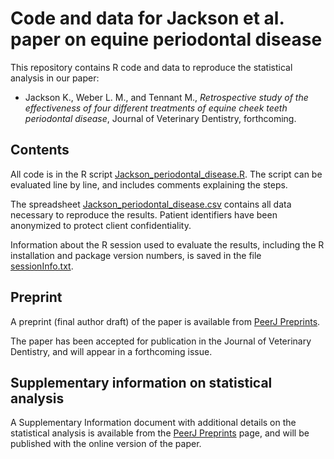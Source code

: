 Code and data for Jackson et al. paper on equine periodontal disease
====================================================================

This repository contains R code and data to reproduce the statistical analysis in our paper:

- Jackson K., Weber L. M., and Tennant M., *Retrospective study of the effectiveness of four different treatments of equine cheek teeth periodontal disease*, Journal of Veterinary Dentistry, forthcoming.


## Contents

All code is in the R script [Jackson_periodontal_disease.R](Jackson_periodontal_disease.R). The script can be evaluated line by line, and includes comments explaining the steps.

The spreadsheet [Jackson_periodontal_disease.csv](Jackson_periodontal_disease.csv) contains all data necessary to reproduce the results. Patient identifiers have been anonymized to protect client confidentiality.

Information about the R session used to evaluate the results, including the R installation and package version numbers, is saved in the file [sessionInfo.txt](sessionInfo.txt).


## Preprint

A preprint (final author draft) of the paper is available from [PeerJ Preprints](https://peerj.com/preprints/703/).

The paper has been accepted for publication in the Journal of Veterinary Dentistry, and will appear in a forthcoming issue.


## Supplementary information on statistical analysis

A Supplementary Information document with additional details on the statistical analysis is available from the [PeerJ Preprints](https://peerj.com/preprints/703/) page, and will be published with the online version of the paper.


